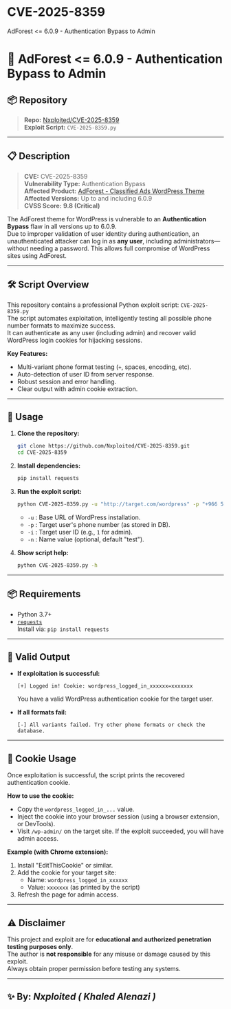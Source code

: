# CVE-2025-8359
AdForest &lt;= 6.0.9 - Authentication Bypass to Admin
# 🚨 AdForest <= 6.0.9 - Authentication Bypass to Admin

## 📦 Repository

> **Repo:** [Nxploited/CVE-2025-8359](https://github.com/Nxploited/CVE-2025-8359)  
> **Exploit Script:** `CVE-2025-8359.py`

---

## 📋 Description

> **CVE:** CVE-2025-8359  
> **Vulnerability Type:** Authentication Bypass  
> **Affected Product:** [AdForest - Classified Ads WordPress Theme](https://themeforest.net/item/adforest-classified-ads-wordpress-theme/19481695)  
> **Affected Versions:** Up to and including 6.0.9  
> **CVSS Score:** **9.8 (Critical)**

The AdForest theme for WordPress is vulnerable to an **Authentication Bypass** flaw in all versions up to 6.0.9.  
Due to improper validation of user identity during authentication, an unauthenticated attacker can log in as **any user**, including administrators—without needing a password. This allows full compromise of WordPress sites using AdForest.

---

## 🛠️ Script Overview

This repository contains a professional Python exploit script: `CVE-2025-8359.py`  
The script automates exploitation, intelligently testing all possible phone number formats to maximize success.  
It can authenticate as any user (including admin) and recover valid WordPress login cookies for hijacking sessions.

**Key Features:**
- Multi-variant phone format testing (`+`, spaces, encoding, etc).
- Auto-detection of user ID from server response.
- Robust session and error handling.
- Clear output with admin cookie extraction.

---

## 🚀 Usage

1. **Clone the repository:**
   ```bash
   git clone https://github.com/Nxploited/CVE-2025-8359.git
   cd CVE-2025-8359
   ```

2. **Install dependencies:**
   ```bash
   pip install requests
   ```

3. **Run the exploit script:**
   ```bash
   python CVE-2025-8359.py -u "http://target.com/wordpress" -p "+966 555 555 555" -i 1
   ```
   - `-u` : Base URL of WordPress installation.
   - `-p` : Target user's phone number (as stored in DB).
   - `-i` : Target user ID (e.g., `1` for admin).
   - `-n` : Name value (optional, default "test").

4. **Show script help:**
   ```bash
   python CVE-2025-8359.py -h
   ```

---

## 📦 Requirements

- Python 3.7+
- [`requests`](https://pypi.org/project/requests/)  
  Install via: `pip install requests`

---

## 🧾 Valid Output

- **If exploitation is successful:**
  ```
  [+] Logged in! Cookie: wordpress_logged_in_xxxxxx=xxxxxxx
  ```
  You have a valid WordPress authentication cookie for the target user.

- **If all formats fail:**
  ```
  [-] All variants failed. Try other phone formats or check the database.
  ```

---

## 🍪 Cookie Usage

Once exploitation is successful, the script prints the recovered authentication cookie.

**How to use the cookie:**
- Copy the `wordpress_logged_in_...` value.
- Inject the cookie into your browser session (using a browser extension, or DevTools).
- Visit `/wp-admin/` on the target site. If the exploit succeeded, you will have admin access.

**Example (with Chrome extension):**
1. Install "EditThisCookie" or similar.
2. Add the cookie for your target site:
   - Name: `wordpress_logged_in_xxxxxx`
   - Value: `xxxxxxx` (as printed by the script)
3. Refresh the page for admin access.

---

## ⚠️ Disclaimer

This project and exploit are for **educational and authorized penetration testing purposes only**.  
The author is **not responsible** for any misuse or damage caused by this exploit.  
Always obtain proper permission before testing any systems.

---

## ✨ By: _**Nxploited ( Khaled Alenazi )**_
